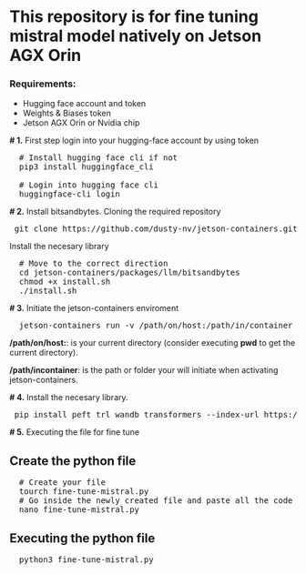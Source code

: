 # This repository is for fine tuning mistral model natively on Jetson AGX Orin

### Requirements:
- Hugging face account and token
- Weights & Biases token
- Jetson AGX Orin or Nvidia chip

**# 1.** First step login into your hugging-face account by using token
<pre>
  # Install hugging face cli if not
  pip3 install huggingface_cli

  # Login into hugging face cli
  huggingface-cli login
</pre>

**# 2.** Install bitsandbytes.
Cloning the required repository
<pre> git clone https://github.com/dusty-nv/jetson-containers.git </pre>
Install the necesary library
<pre>
  # Move to the correct direction
  cd jetson-containers/packages/llm/bitsandbytes
  chmod +x install.sh
  ./install.sh
</pre>

**# 3.**  Initiate the jetson-containers enviroment
<pre>
  jetson-containers run -v /path/on/host:/path/in/container $(autotag bitsandbytes)
</pre>
**/path/on/host:**: is your current directory (consider executing **pwd** to get the current directory).

**/path/incontainer**: is the path or folder your will initiate when activating jetson-containers.

**# 4.**  Install the necesary library.
<pre> pip install peft trl wandb transformers --index-url https://pypi.org/simple </pre>

**# 5.**  Executing the file for fine tune
## Create the python file
<pre>
  # Create your file
  tourch fine-tune-mistral.py
  # Go inside the newly created file and paste all the code in **fine-tune-mistral.py** in
  nano fine-tune-mistral.py
</pre>
## Executing the python file
<pre>
  python3 fine-tune-mistral.py
</pre>
